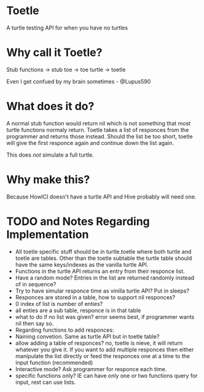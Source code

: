 # Toetle
A turtle testing API for when you have no turtles

# Why call it Toetle?
Stub functions -> stub toe -> toe turtle -> toetle

Even I get confued by my brain sometimes - @Lupus590

# What does it do?
A normal stub function would return nil which is not something that most turtle functions normaly return. Toetle takes a list of responces from the programmer and returns those instead. Should the list be too short, toetle will give the first responce again and continue down the list again.

This does *not* simulate a full turtle.

# Why make this?
Because HowlCI doesn't have a turtle API and Hive probably will need one.

# TODO and Notes Regarding Implementation
* All toetle specific stuff should be in turtle.toetle where both turtle and toetle are tables. Other than the toetle subtable the turtle table should have the same keys/indexes as the vanilla turtle API.
* Functions in the turtle API returns an entry from their responce list.
* Have a random mode? Entries in the list are returned randomly instead of in sequence?
* Try to have simular responce time as vinilla turtle API? Put in sleeps?
* Responces are stored in a table, how to support nil responces?
 * 0 index of list is number of enties?
 * all enties are a sub table, responce is in that table
 * what to do if no list was given? error seems best, if programmer wants nil then say so.
* Regarding functions to add responces:
 * Naming convetion. Same as turtle API but in toetle table?
 * allow adding a table of responces? no, toetle is nieve, it will return whatever you give it. If you want to add multiple responces then either manipulate the list directly or feed the responces one at a time to the input function (recommended)
* Interactive mode? Ask programmer for responce each time.
 * specific functions only? IE can have only one or two functions query for input, rest can use lists.
